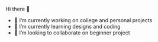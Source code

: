 Hi there 👋
- 🔭 I’m currently working on college and personal projects
- 🌱 I’m currently learning designs and coding
- 👯 I’m looking to collaborate on beginner project
